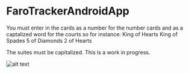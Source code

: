 # FaroTrackerAndroidApp

You must enter in the cards as a number for the number cards and as a captalized word for the courts so for instance: 
King of Hearts
King of Spades 
5 of Diamonds
2 of Hearts 

The suites must be capitalized. This is a work in progress. 

![alt text](https://raw.githubusercontent.com/username/projectname/branch/path/to/Screenshot_20180303-155201.png)
